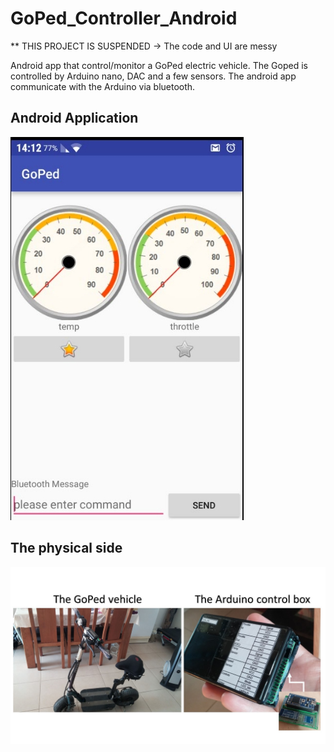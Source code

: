 # GoPed_Controller_Android
** THIS PROJECT IS SUSPENDED -> The code and UI are messy

Android app that control/monitor a GoPed electric vehicle.
The Goped is controlled by Arduino nano, DAC and a few sensors.
The android app communicate with the Arduino via bluetooth.

## Android Application
![Application](readme_Images/app_screen.jpg)

## The physical side
![System](readme_Images/system.jpg) 


